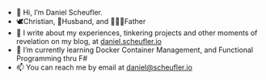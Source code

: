 - 👋 Hi, I’m Daniel Scheufler.
- 🕊️Christian, 👫Husband, and 👨‍👩‍👧Father
- 👀 I write about my experiences, tinkering projects and other moments of revelation on my blog, at [daniel.scheufler.io](daniel.scheufler.io)
- 🌱 I’m currently learning Docker Container Management, and Functional Programming thru F#
- 📫 You can reach me by email at [daniel@scheufler.io](mailto:daniel@scheufler.io)

<!---
djscheuf/djscheuf is a ✨ special ✨ repository because its `README.md` (this file) appears on your GitHub profile.
You can click the Preview link to take a look at your changes.
--->
